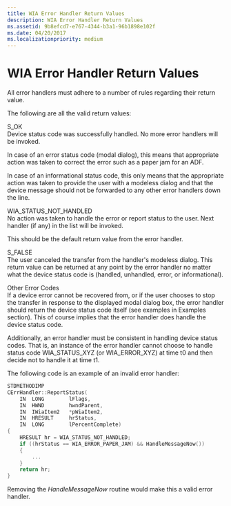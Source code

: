 ```yaml
---
title: WIA Error Handler Return Values
description: WIA Error Handler Return Values
ms.assetid: 9b8efcd7-e767-4344-b3a1-96b1898e102f
ms.date: 04/20/2017
ms.localizationpriority: medium
---
```


# WIA Error Handler Return Values


All error handlers must adhere to a number of rules regarding their return value.

The following are all the valid return values:

<a href="" id="s-ok"></a>S\_OK  
Device status code was successfully handled. No more error handlers will be invoked.

In case of an error status code (modal dialog), this means that appropriate action was taken to correct the error such as a paper jam for an ADF.

In case of an informational status code, this only means that the appropriate action was taken to provide the user with a modeless dialog and that the device message should not be forwarded to any other error handlers down the line.

<a href="" id="wia-status-not-handled"></a>WIA\_STATUS\_NOT\_HANDLED  
No action was taken to handle the error or report status to the user. Next handler (if any) in the list will be invoked.

This should be the default return value from the error handler.

<a href="" id="s-false"></a>S\_FALSE  
The user canceled the transfer from the handler's modeless dialog. This return value can be returned at any point by the error handler no matter what the device status code is (handled, unhandled, error, or informational).

<a href="" id="other-error-codes"></a>Other Error Codes  
If a device error cannot be recovered from, or if the user chooses to stop the transfer in response to the displayed modal dialog box, the error handler should return the device status code itself (see examples in Examples section). This of course implies that the error handler does handle the device status code.

Additionally, an error handler must be consistent in handling device status codes. That is, an instance of the error handler cannot choose to handle status code WIA\_STATUS\_XYZ (or WIA\_ERROR\_XYZ) at time t0 and then decide not to handle it at time t1.

The following code is an example of an invalid error handler:

```cpp
STDMETHODIMP
CErrHandler::ReportStatus(
    IN  LONG        lFlags,
    IN  HWND        hwndParent,
    IN  IWiaItem2   *pWiaItem2,
    IN  HRESULT     hrStatus,
    IN  LONG        lPercentComplete)
{
    HRESULT hr = WIA_STATUS_NOT_HANDLED;
    if ((hrStatus == WIA_ERROR_PAPER_JAM) && HandleMessageNow())
    {
        ...
    }
    return hr;
}
```

Removing the *HandleMessageNow* routine would make this a valid error handler.

 

 




